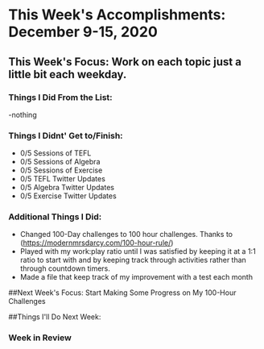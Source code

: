 # This Week's Accomplishments: December 9-15, 2020

## This Week's Focus: Work on each topic just a little bit each weekday.

### Things I Did From the List: 

-nothing

### Things I Didnt' Get to/Finish:

- 0/5 Sessions of TEFL
- 0/5 Sessions of Algebra
- 0/5 Sessions of Exercise
- 0/5 TEFL Twitter Updates
- 0/5 Algebra Twitter Updates
- 0/5 Exercise Twitter Updates

### Additional Things I Did:

- Changed 100-Day challenges to 100 hour challenges. Thanks to (https://modernmrsdarcy.com/100-hour-rule/)
- Played with my work:play ratio until I was satisfied by keeping it at a 1:1 ratio to start with and by keeping track
through activities rather than through countdown timers.
- Made a file that keep track of my improvement with a test each month

##Next Week's Focus: Start Making Some Progress on My 100-Hour Challenges

##Things I'll Do Next Week:



### Week in Review
